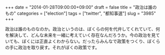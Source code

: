 +++
date = "2014-01-28T09:00:00+09:00"
draft = false
title = "政治は誰のもの"
categories = ["election"]
tags = ["twitter", "都知事選"]
slug = "3985"
+++

政治は誰のものなのか。政治というのは、ぼくらの何を代弁してくれていて、何を解決して、どんな未来を一緒に考えていく存在なんだろうか。今の政治を見ていても、ぼくには正直よくわからない。だったらみんなで政策をつくり、ぼくらの手に政治を取り戻す。それがぼくの政策です。
